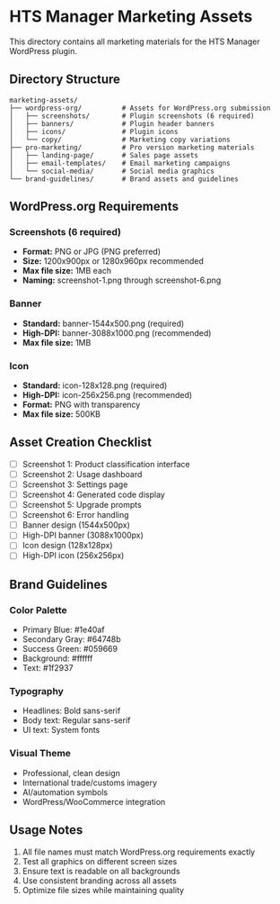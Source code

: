 # HTS Manager Marketing Assets

This directory contains all marketing materials for the HTS Manager WordPress plugin.

## Directory Structure

```
marketing-assets/
├── wordpress-org/          # Assets for WordPress.org submission
│   ├── screenshots/        # Plugin screenshots (6 required)
│   ├── banners/            # Plugin header banners
│   ├── icons/              # Plugin icons
│   └── copy/               # Marketing copy variations
├── pro-marketing/          # Pro version marketing materials
│   ├── landing-page/       # Sales page assets
│   ├── email-templates/    # Email marketing campaigns
│   └── social-media/       # Social media graphics
└── brand-guidelines/       # Brand assets and guidelines
```

## WordPress.org Requirements

### Screenshots (6 required)
- **Format:** PNG or JPG (PNG preferred)
- **Size:** 1200x900px or 1280x960px recommended
- **Max file size:** 1MB each
- **Naming:** screenshot-1.png through screenshot-6.png

### Banner
- **Standard:** banner-1544x500.png (required)
- **High-DPI:** banner-3088x1000.png (recommended)
- **Max file size:** 1MB

### Icon
- **Standard:** icon-128x128.png (required)
- **High-DPI:** icon-256x256.png (recommended)
- **Format:** PNG with transparency
- **Max file size:** 500KB

## Asset Creation Checklist

- [ ] Screenshot 1: Product classification interface
- [ ] Screenshot 2: Usage dashboard
- [ ] Screenshot 3: Settings page
- [ ] Screenshot 4: Generated code display
- [ ] Screenshot 5: Upgrade prompts
- [ ] Screenshot 6: Error handling
- [ ] Banner design (1544x500px)
- [ ] High-DPI banner (3088x1000px)
- [ ] Icon design (128x128px)
- [ ] High-DPI icon (256x256px)

## Brand Guidelines

### Color Palette
- Primary Blue: #1e40af
- Secondary Gray: #64748b
- Success Green: #059669
- Background: #ffffff
- Text: #1f2937

### Typography
- Headlines: Bold sans-serif
- Body text: Regular sans-serif
- UI text: System fonts

### Visual Theme
- Professional, clean design
- International trade/customs imagery
- AI/automation symbols
- WordPress/WooCommerce integration

## Usage Notes

1. All file names must match WordPress.org requirements exactly
2. Test all graphics on different screen sizes
3. Ensure text is readable on all backgrounds
4. Use consistent branding across all assets
5. Optimize file sizes while maintaining quality